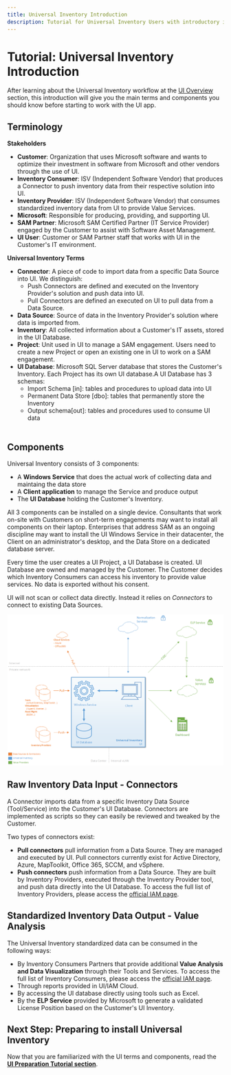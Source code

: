 ```yaml
---
title: Universal Inventory Introduction
description: Tutorial for Universal Inventory Users with introductory information such as terminologies and key components of Universal Inventory.
---
```

# Tutorial: Universal Inventory Introduction

After learning about the Universal Inventory workflow at the [UI Overview ](../../Overview/UI.md) section, this introduction will give you the main terms and components you should know before starting to work with the UI app.

## Terminology

​​**Stakeholders​**

- **Customer​**: Organization that uses Microsoft software and wants to optimize their investment in software from Microsoft and other vendors through the use of UI.
- **Inventory Consumer​**: ​​​ISV (Independent Software Vendor) that produces a Connector to push inventory data from their respective solution into UI.
- **Inventory Provider​​​​​**​: ​​ISV (Independent Software Vendor) that consumes standardized inventory data from UI to provide Value Services.
- **Microsoft​**: ​Responsible for producing, providing, and supporting UI.
- **​SAM Partner**: ​Microsoft SAM Certified Partner (IT Service Provider) engaged by the Customer to assist with Software Asset Management.
- **UI ​User**: ​Customer or SAM Partner staff that works with UI in the Customer's IT environment.

**Universal Inventory Terms​​**

- **Connector​**: A piece of code to import data from a specific Data Source into UI. We distinguish: <ul><li>Push Connectors are defined and executed on the Inventory Provider's solution and push data into UI.</li><li>Pull Connectors are defined an executed on UI to pull data from a Data Source.​</li></ul>
- **Data Source​**: Source of data in the Inventory Provider's solution where data is imported from.
- **Inventory​**: All collected information about a Customer's IT assets, stored in the UI Database.
- **Project**: Unit used in UI to manage a SAM engagement. Users need to create a new Project or open an existing one in UI to work on a SAM engagement.
- **UI Database**: Microsoft SQL Server database that stores the Customer's Inventory. Each Project has its own UI database.A UI Database has 3 schemas:<ul><li>Import Schema [in]: tables and procedures to upload data into UI</li><li>Permanent Data Store [dbo]: tables that permanently store the Inventory</li><li>Output schema[out]: tables and procedures used to consume UI data</li></ul>​ 

## Components

Universal Inventory consists of 3 components:

- A **Windows Service** that does the actual work of collecting data and maintaing the data store
- A **Client application** to manage the Service and produce output
- The **UI Database** holding the Customer's Inventory.

All 3 components can be installed on a single device. Consultants that work on-site with Customers on short-term engagements may want to install all components on their laptop. Enterprises that address SAM as an ongoing discipline may want to install the UI Windows Service in their datacenter, the Client on an administrator's desktop, and the Data Store on a dedicated database server.

Every time the user creates a UI Project, a UI Database is created. UI Database are owned and managed by the Customer. The Customer decides which Inventory Consumers can access his inventory to provide value services. No data is exported without his consent.

UI will not scan or collect data directly. Instead it relies on *Connectors* to connect to existing Data Sources.

![Universal Inventory Model Overview](media/IAM-UI-Overview-model.png)

## Raw Inventory Data Input - Connectors

A Connector imports data from a specific Inventory Data Source (Tool/Service) into the Customer's UI Database. Connectors are implemented as scripts so they can easily be reviewed and tweaked by the Customer.

Two types of connectors exist:

- **Pull connectors** pull information from a Data Source. They are managed and executed by UI. Pull connectors currently exist for Active Directory, Azure, MapToolkit, Office 365, SCCM, and vSphere.
- **Push connectors** push information from a Data Source. They are built by Inventory Providers, executed through the Inventory Provider tool, and push data directly into the UI Database. To access the full list of Inventory Providers, please access the [official IAM page](https://aka.ms/samiam).


## Standardized Inventory Data Output - Value Analysis

The Universal Inventory standardized data can be consumed in the following ways:

- By Inventory Consumers Partners that provide additional **Value Analysis and Data Visualization** through their Tools and Services. To access the full list of Inventory Consumers, please access the [official IAM page](https://aka.ms/samiam).
- Through reports provided in UI/IAM Cloud.
- By accessing the UI database directly using tools such as Excel.
- By the **ELP Service** provided by Microsoft to generate a validated License Position based on the Customer's UI Inventory.

## Next Step: Preparing to install Universal Inventory

Now that you are familiarized with the UI terms and components, read the [**UI Preparation Tutorial section**](preparation.md).
